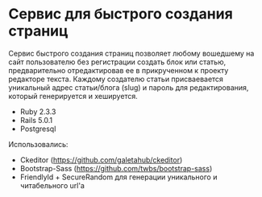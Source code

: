 # Сервис для быстрого создания страниц

Сервис быстрого создания страниц позволяет любому вошедшему на сайт пользователю без регистрации создать блок или статью, предварительно отредактировав ее в прикрученном к проекту редакторе текста.
Каждому создателю статьи присваевается уникальный адрес статьи/блога (slug) и пароль для редактирования, который генерируется и хешируется.

* Ruby 2.3.3
* Rails 5.0.1
* Postgresql

Использовались:

* Ckeditor (https://github.com/galetahub/ckeditor)
* Bootstrap-Sass (https://github.com/twbs/bootstrap-sass)
* FriendlyId + SecureRandom для генерации уникального и читабельного url'a






